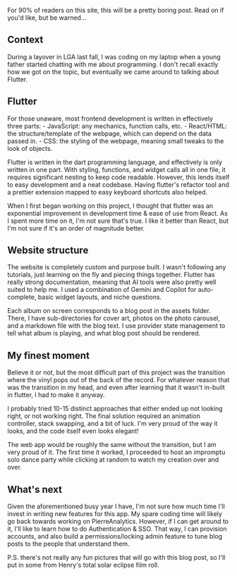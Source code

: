 For 90% of readers on this site, this will be a pretty boring post. Read on if you'd like, but be warned...

## Context

During a layover in LGA last fall, I was coding on my laptop when a young father started chatting with me about programming. I don't recall exactly how we got on the topic, but eventually we came around to talking about Flutter.

## Flutter
For those unaware, most frontend development is written in effectively three parts:
    - JavaScript: any mechanics, function calls, etc.
    - React/HTML: the structure/template of the webpage, which can depend on the data passed in.
    - CSS: the styling of the webpage, meaning small tweaks to the look of objects.

Flutter is written in the dart programming language, and effectively is only written in one part. With styling, functions, and widget calls all in one file, it requires significant nesting to keep code readable. However, this lends itself to easy development and a neat codebase. Having flutter's refactor tool and a prettier extension mapped to easy keyboard shortcuts also helped.

When I first began working on this project, I thought that flutter was an exponential improvement in development time & ease of use from React. As I spent more time on it, I'm not sure that's true. I like it better than React, but I'm not sure if it's an order of magnitude better.

## Website structure

The website is completely custom and purpose built. I wasn't following any tutorials, just learning on the fly and piecing things together. Flutter has really strong documentation, meaning that AI tools were also pretty well suited to help me. I used a combination of Gemini and Copilot for auto-complete, basic widget layouts, and niche questions.

Each album on screen corresponds to a blog post in the assets folder. There, I have sub-directories for cover art, photos on the photo carousel, and a markdown file with the blog text. I use provider state management to tell what album is playing, and what blog post should be rendered.

## My finest moment

Believe it or not, but the most difficult part of this project was the transition where the vinyl pops out of the back of the record. For whatever reason that was the transition in my head, and even after learning that it wasn't in-built in flutter, I had to make it anyway.

I probably tried 10-15 distinct approaches that either ended up not looking right, or not working right. The final solution required an animation controller, stack swapping, and a bit of luck. I'm very proud of the way it looks, and the code itself even looks elegant!

The web app would be roughly the same without the transition, but I am very proud of it. The first time it worked, I proceeded to host an impromptu solo dance party while clicking at random to watch my creation over and over.

## What's next

Given the aforementioned busy year I have, I'm not sure how much time I'll invest in writing new features for this app. My spare coding time will likely go back towards working on PierreAnalytics. However, if I can get around to it, I'll like to learn how to do Authentication & SSO. That way, I can provision accounts, and also build a permissions/locking admin feature to tune blog posts to the people that understand them.

P.S. there's not really any fun pictures that will go with this blog post, so I'll put in some from Henry's total solar eclipse film roll.
